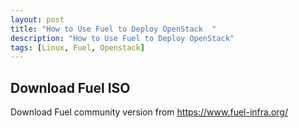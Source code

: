 ```yaml
---
layout: post
title: "How to Use Fuel to Deploy OpenStack  "
description: "How to Use Fuel to Deploy OpenStack"
tags: [Linux, Fuel, Openstack]
---
```


## Download Fuel ISO

Download Fuel community version from https://www.fuel-infra.org/<a href="https://www.fuel-infra.org"></a>
